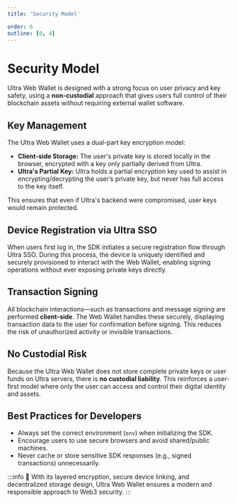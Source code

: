 ```yaml
---
title: 'Security Model'

order: 6
outline: [0, 4]
---
```


# Security Model

Ultra Web Wallet is designed with a strong focus on user privacy and key safety, using a **non-custodial** approach that gives users full control of their blockchain assets without requiring external wallet software.

## Key Management

The Ultra Web Wallet uses a dual-part key encryption model:

-   **Client-side Storage:** The user's private key is stored locally in the browser, encrypted with a key only partially derived from Ultra.
-   **Ultra's Partial Key:** Ultra holds a partial encryption key used to assist in encrypting/decrypting the user’s private key, but never has full access to the key itself.

This ensures that even if Ultra's backend were compromised, user keys would remain protected.

## Device Registration via Ultra SSO

When users first log in, the SDK initiates a secure registration flow through Ultra SSO. During this process, the device is uniquely identified and securely provisioned to interact with the Web Wallet, enabling signing operations without ever exposing private keys directly.

## Transaction Signing

All blockchain interactions—such as transactions and message signing are performed **client-side**. The Web Wallet handles these securely, displaying transaction data to the user for confirmation before signing. This reduces the risk of unauthorized activity or invisible transactions.

## No Custodial Risk

Because the Ultra Web Wallet does not store complete private keys or user funds on Ultra servers, there is **no custodial liability**. This reinforces a user-first model where only the user can access and control their digital identity and assets.

## Best Practices for Developers

-   Always set the correct environment (`env`) when initializing the SDK.
-   Encourage users to use secure browsers and avoid shared/public machines.
-   Never cache or store sensitive SDK responses (e.g., signed transactions) unnecessarily.

:::info
🔐 With its layered encryption, secure device linking, and decentralized storage design, Ultra Web Wallet ensures a modern and responsible approach to Web3 security.
:::

